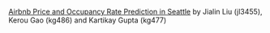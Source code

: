 [Airbnb Price and Occupancy Rate Prediction in Seattle](https://github.com/kgcornell/Airbnb-Price-and-Occupancy-Rate-Prediction-in-Seattle) by Jialin Liu (jl3455), Kerou Gao (kg486) and Kartikay Gupta (kg477)
